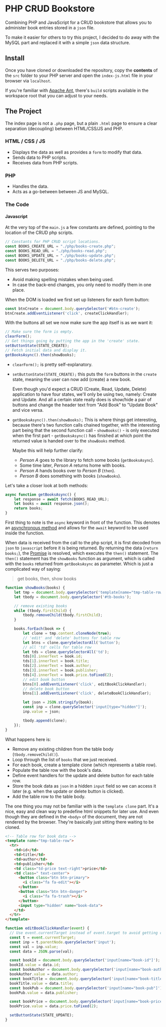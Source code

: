 # PHP CRUD Bookstore

Combining PHP and JavaScript for a CRUD bookstore that allows you to administer book entries stored in a `json` file.

To make it easier for others to try this project, I decided to do away with the MySQL part and replaced it with a simple  `json` data structure. 

## Install

Once you have cloned or downloaded the repository, copy the **contents** of the `src` folder to your PHP server and open the `index-js.html` file in your browser via `localhost`.

If you're familiar with [Apache Ant](https://ant.apache.org/), there's `build` scripts available in the workspace root that you can adjust to your needs.

## The Project

The index page is not a `.php` page, but a plain `.html` page to ensure a clear separation (decoupling) between HTML/CSS/JS and PHP.

### HTML / CSS / JS

* Displays the data as well as provides a `form` to modify that data.
* Sends data to PHP scripts.
* Receives data from PHP scripts.

### PHP

* Handles the data.
* Acts as a go-between between JS and MySQL.

### The Code

#### Javascript

At the very top of the `main.js` a few constants are defined, pointing to the location of the CRUD php scripts.

```javascript
// Constants for PHP CRUD script locations.
const BOOKS_CREATE_URL = "./php/books-create.php";
const BOOKS_READ_URL = "./php/books-read.php";
const BOOKS_UPDATE_URL = "./php/books-update.php";
const BOOKS_DELETE_URL = "./php/books-delete.php";
```

This serves two purposes:

* Avoid making spelling mistakes when being used.
* In case the back-end changes, you only need to modify them in one place.

When the DOM is loaded we first set up listeners for each form button:

```javascript
const btnCreate = document.body.querySelector('#btn-create');
btnCreate.addEventListener('click', createClickHandler);
```

With the buttons all set we now make sure the app itself is as we want it:

```javascript
// Make sure the form is empty.
clearForm();
// Get things going by putting the app in the 'create' state.
setButtonState(STATE_CREATE);
// Fetch initial data and display it.
getBooksAsync().then(showBooks);
```

* `clearForm();` is pretty self-explanatory.
* `setButtonState(STATE_CREATE);` this puts the `form` buttons in the `create` state, meaning the user can now add (create) a new book. 

    Even though you'd expect a CRUD (Create, Read, Update, Delete) application to have four states, we'll only be using two, namely: Create and Update. And all a certain state really does is show/hide a pair of buttons and change the header text from "Add Book" to "Update Book" and vice versa.
* `getBooksAsync().then(showBooks);` This is where things get interesting, because there's two function calls chained together, with the interesting part being that the second function call - `showBooks()` - is only executed when the first part - `getBooksAsync()` has finished at which point the returned value is handed over to the `showBooks` method. 

  Maybe this will help further clarify:

  * *Person A* goes to the library to fetch some books (`getBooksAsync`).
  * Some time later, *Person A* returns home with books.
  * *Person A* hands books over to *Person B* (`then`).
  * *Person B* does something with books (`showBooks`).

Let's take a closer look at both methods:

```javascript
async function getBooksAsync() {
    let response = await fetch(BOOKS_READ_URL);
    let books = await response.json();
    return books;
}
```

First thing to note is the `async` keyword in front of the function. This denotes an [asynchronous method](https://developer.mozilla.org/en-US/docs/Web/JavaScript/Reference/Statements/async_function) and allows for the `await` keyword to be used inside the function.

When data is received from the call to the php script, it is first decoded from `json` to `javascript` before it is being returned. By returning the data (`return books;`), the [Promise](https://developer.mozilla.org/en-US/docs/Web/JavaScript/Reference/Global_Objects/Promise) is resolved, which executes the `then()` statement. The `then()` statement has the `showBooks` function as argument, which is called with the `books` returned from `getBooksAsync` as parameter. Which is just a complicated way of saying:

> get books, then, show books

```javascript
function showBooks(books) {
    let tmp = document.body.querySelector('template[name="tmp-table-row"]');
    let tbody = document.body.querySelector('#tb-books');

    // remove existing books
    while (tbody.firstChild) {
        tbody.removeChild(tbody.firstChild);
    }

    books.forEach(book => {
        let clone = tmp.content.cloneNode(true);
        // 'edit' and 'delete' buttons for table row
        let btns = clone.querySelectorAll('button');
        // all 'td' cells for table row
        let tds = clone.querySelectorAll('td');
        tds[0].innerText = book.id;
        tds[1].innerText = book.title;
        tds[2].innerText = book.author;
        tds[3].innerText = book.publisher;
        tds[4].innerText = book.price.toFixed(2);
        // edit book button
        btns[0].addEventListener('click', editBookClickHandler);
        // delete book button
        btns[1].addEventListener('click', deleteBookClickHandler);

        let json = JSON.stringify(book);
        const inp = clone.querySelector('input[type="hidden"]');
        inp.value = json;

        tbody.append(clone);
    });
}
```

What happens here is:

* Remove any existing children from the table body (`tbody.removeChild()`).
* Loop through the list of `books` that we just received.
* For each book, create a template clone (which represents a table row).
* Populate the table row with the book's data.
* Define event handlers for the update and delete button for each table row.
* Store the book data as `json` in a hidden `input` field so we can access it later (e.g. when the update or delete button is clicked).
* Add the table row to the table body.

The one thing you may not be familiar with is the `template clone` part. It's a nice, easy and clean way to predefine html snippets for later use. And even though they are defined in the `<body>` of the document, they are not rendered by the browser. They're basically just sitting there waiting to be cloned.

```html
<!-- Table row for book data -->
<template name="tmp-table-row">
  <tr>
    <td>id</td>
    <td>title</td>
    <td>author</td>
    <td>publisher</td>
    <td class="td-price text-right">price</td>
    <td class=" text-center">
      <button class="btn btn-primary">
        <i class="fa fa-edit"></i>
      </button>
      <button class="btn btn-danger">
        <i class="fa fa-trash"></i>
      </button>
      <input type="hidden" name="book-data">
    </td>
  </tr>
</template>
```


```javascript
function editBookClickHandler(event) {
  // Use event.currentTarget instead of event.target to avoid getting child node(s), e.g. the button icon.
  const t = event.currentTarget;
  const inp = t.parentNode.querySelector('input');
  const val = inp.value;
  const data = JSON.parse(val);

  const bookId = document.body.querySelector('input[name="book-id"]');
  bookId.value = data.id;
  const bookAuthor = document.body.querySelector('input[name="book-author"]');
  bookAuthor.value = data.author;
  const bookTitle = document.body.querySelector('input[name="book-title"]');
  bookTitle.value = data.title;
  const bookPub = document.body.querySelector('input[name="book-pub"]');
  bookPub.value = data.publisher;

  const bookPrice = document.body.querySelector('input[name="book-price"]');
  bookPrice.value = data.price.toFixed(2);

  setButtonState(STATE_UPDATE);
}
```